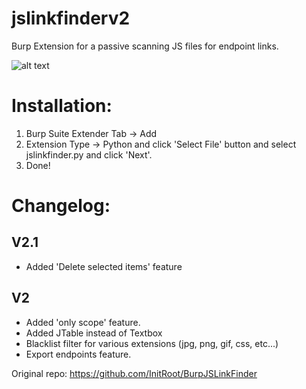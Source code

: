 # jslinkfinderv2
Burp Extension for a passive scanning JS files for endpoint links.

![alt text](https://raw.githubusercontent.com/phlmox/jslinkfinderv2/main/scr.JPG)


# Installation:
 
1) Burp Suite Extender Tab -> Add
2) Extension Type -> Python and click 'Select File' button and select jslinkfinder.py and click 'Next'.
3) Done!


# Changelog:

V2.1
-----------
- Added 'Delete selected items' feature

V2
-----------
- Added 'only scope' feature.
- Added JTable instead of Textbox
- Blacklist filter for various extensions (jpg, png, gif, css, etc...)
- Export endpoints feature.

Original repo: https://github.com/InitRoot/BurpJSLinkFinder
